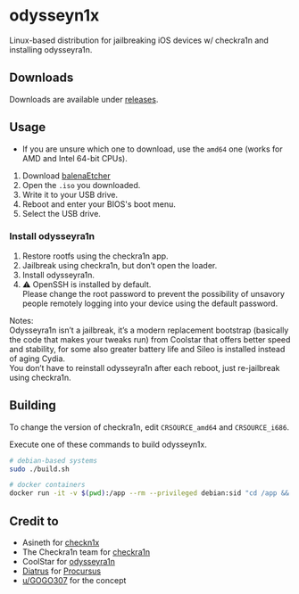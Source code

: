 # odysseyn1x

Linux-based distribution for jailbreaking iOS devices w/ checkra1n and installing odysseyra1n.

## Downloads

Downloads are available under [releases](https://github.com/raspberryenvoie/odysseyn1x/releases).

## Usage

* If you are unsure which one to download, use the ``amd64`` one (works for AMD and Intel 64-bit CPUs).
1. Download [balenaEtcher](https://www.balena.io/etcher/)
2. Open the ``.iso`` you downloaded.
3. Write it to your USB drive.
4. Reboot and enter your BIOS's boot menu.
5. Select the USB drive.

### Install odysseyra1n
1. Restore rootfs using the checkra1n app.
2. Jailbreak using checkra1n, but don’t open the loader.
3. Install odysseyra1n.
4. ⚠️ OpenSSH is installed by default.\
Please change the root password to prevent the possibility of unsavory people remotely logging into your device using the default password.

Notes:\
Odysseyra1n isn’t a jailbreak, it’s a modern replacement bootstrap (basically the code that makes your tweaks run) from Coolstar that offers better speed and stability, for some also greater battery life and Sileo is installed instead of aging Cydia.\
You don’t have to reinstall odysseyra1n after each reboot, just re-jailbreak using checkra1n.

## Building

To change the version of checkra1n, edit ``CRSOURCE_amd64`` and ``CRSOURCE_i686``.

Execute one of these commands to build odysseyn1x.
```sh
# debian-based systems
sudo ./build.sh

# docker containers
docker run -it -v $(pwd):/app --rm --privileged debian:sid "cd /app && /app/build.sh"
```
## Credit to
- Asineth for [checkn1x](https://github.com/asineth/checkn1x)
- The Checkra1n team for [checkra1n](https://checkra.in)
- CoolStar for [odysseyra1n](https://github.com/coolstar/Odyssey-bootstrap)
- [Diatrus](https://github.com/Diatrus) for [Procursus](https://github.com/ProcursusTeam/Procursus)
- [u/GOGO307](https://www.reddit.com/user/GOGO307/) for the concept
